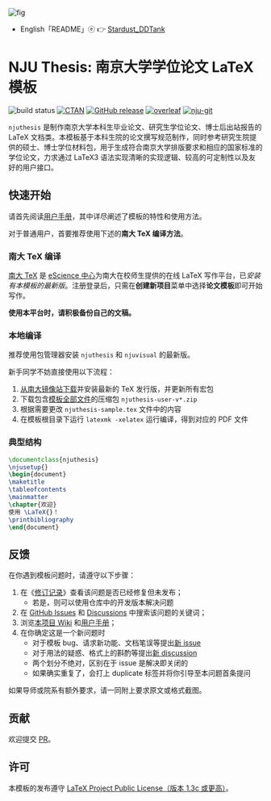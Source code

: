 <!-- ![fig](https://raw.githubusercontent.com/ChenZhu-Xie/NJU_thesis_doctor__xcz/master/img/cover.png "『谢尘竹 博士论文』封面") -->
![fig](https://gitee.com/ChenZhu-Xie/NJU_thesis_doctor__xcz/raw/master/img/cover.png "『谢尘竹 博士论文』封面")

* English「README」ⓔ 👉 [Stardust_DDTank](https://github.com/ChenZhu-Xie/NJU_thesis_doctor__xcz)

# NJU Thesis: 南京大学学位论文 LaTeX 模板

![build status](https://github.com/nju-lug/NJUThesis/actions/workflows/build.yml/badge.svg)
[![CTAN](https://img.shields.io/ctan/v/njuthesis.svg)](https://www.ctan.org/pkg/njuthesis)
[![GitHub release](https://img.shields.io/github/release/nju-lug/NJUThesis/all.svg)](https://github.com/nju-lug/NJUThesis/releases/latest)
[![overleaf](https://img.shields.io/badge/online_editor-supported-brightgreen)](https://tex.nju.edu.cn/template)
[![nju-git](https://img.shields.io/gitlab/stars/nju-lug/nju-latex-templates/njuthesis?gitlab_url=https%3A%2F%2Fgit.nju.edu.cn&style=social)](https://git.nju.edu.cn/nju-lug/nju-latex-templates/njuthesis)

`njuthesis` 是制作南京大学本科生毕业论文、研究生学位论文、博士后出站报告的 LaTeX 文档类。本模板基于本科生院的论文撰写规范制作，同时参考研究生院提供的硕士、博士学位材料包，用于生成符合南京大学排版要求和相应的国家标准的学位论文，力求通过 LaTeX3 语法实现清晰的实现逻辑、较高的可定制性以及友好的用户接口。

## 快速开始

请首先阅读[用户手册](http://mirrors.ctan.org/macros/unicodetex/latex/njuthesis/njuthesis.pdf)，其中详尽阐述了模板的特性和使用方法。

对于普通用户，首要推荐使用下述的**南大 TeX 编译方法**。

### 南大 TeX 编译

[南大 TeX](https://tex.nju.edu.cn) 是 [eScience 中心](https://sci.nju.edu.cn)为南大在校师生提供的在线 LaTeX 写作平台，已*安装有本模板的最新版*。注册登录后，只需在**创建新项目**菜单中选择**论文模板**即可开始写作。

**使用本平台时，请积极备份自己的文稿。**

### 本地编译

推荐使用包管理器安装 `njuthesis` 和 `njuvisual` 的最新版。

新手同学不妨直接使用以下流程：

1. [从南大镜像站下载](https://mirror.nju.edu.cn/download/app/TeX%20%E6%8E%92%E7%89%88%E7%B3%BB%E7%BB%9F)并安装最新的 TeX 发行版，并更新所有宏包
2. 下载包含[模板全部文件](https://github.com/nju-lug/NJUThesis/releases/latest)的压缩包 `njuthesis-user-v*.zip`
3. 根据需要更改 `njuthesis-sample.tex` 文件中的内容
4. 在模板根目录下运行 `latexmk -xelatex` 运行编译，得到对应的 PDF 文件

### 典型结构

```LaTeX
\documentclass{njuthesis}
\njusetup{}
\begin{document}
\maketitle
\tableofcontents
\mainmatter
\chapter{欢迎}
使用 \LaTeX{}！
\printbibliography
\end{document}
```

## 反馈

在你遇到模板问题时，请遵守以下步骤：

1. 在《[修订记录](https://github.com/nju-lug/NJUThesis/blob/master/CHANGELOG.md)》查看该问题是否已经修复但未发布；
    - 若是，则可以使用仓库中的开发版本解决问题
1. 在 [GitHub Issues](https://github.com/nju-lug/NJUThesis/issues) 和 [Discussions](https://github.com/nju-lug/NJUThesis/discussions) 中搜索该问题的关键词；
1. 浏览[本项目 Wiki](https://github.com/nju-lug/NJUThesis/wiki) 和[用户手册](http://mirrors.ctan.org/macros/unicodetex/latex/njuthesis/njuthesis.pdf)；
1. 在你确定这是一个新问题时
    - 对于模板 bug、请求新功能、文档笔误等提出[新 issue](https://github.com/nju-lug/NJUThesis/issues/new/choose)
    - 对于用法的疑惑、格式上的斟酌等提出[新 discussion](https://github.com/nju-lug/NJUThesis/discussions/new)
    - 两个划分不绝对，区别在于 issue 是解决即关闭的
    - 如果确实重复了，会打上 duplicate 标签并将你引导至本问题首条提问

如果导师或院系有额外要求，请一同附上要求原文或格式截图。

## 贡献

欢迎提交 [PR](https://github.com/nju-lug/NJUThesis/pulls)。

## 许可

本模板的发布遵守 [LaTeX Project Public License（版本 1.3c 或更高）](https://www.latex-project.org/lppl/lppl-1-3c/)。
